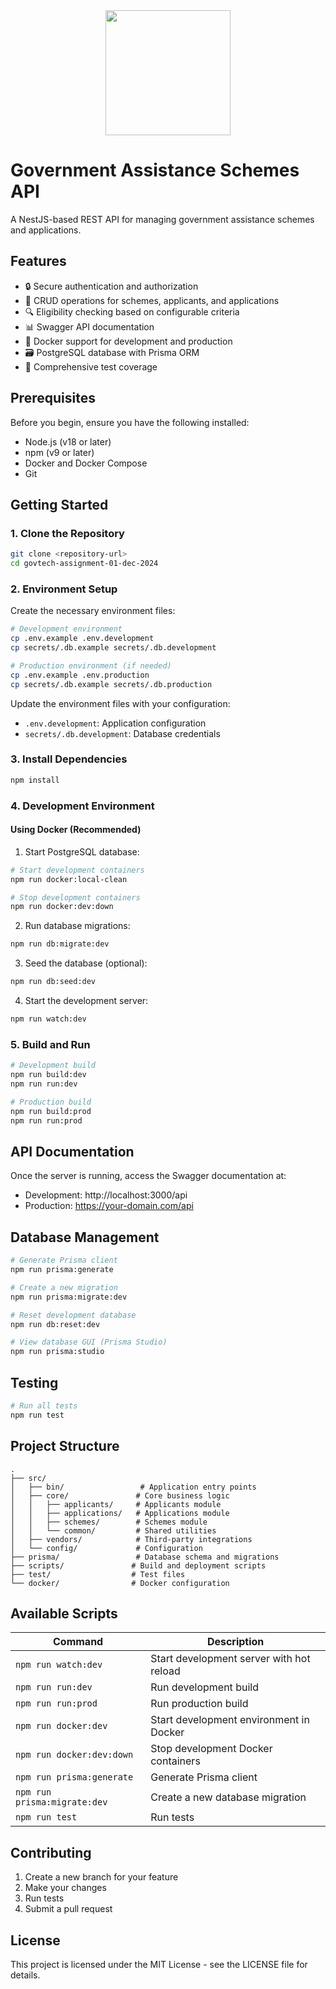 <div align="center">
  <img src="./assets/nestjs-project-logo.jpeg" width="200">
</div><p>


# Government Assistance Schemes API

A NestJS-based REST API for managing government assistance schemes and applications.

## Features

- 🔒 Secure authentication and authorization
- 📝 CRUD operations for schemes, applicants, and applications
- 🔍 Eligibility checking based on configurable criteria
- 📊 Swagger API documentation
- 🐳 Docker support for development and production
- 🗃️ PostgreSQL database with Prisma ORM
- 🧪 Comprehensive test coverage

## Prerequisites

Before you begin, ensure you have the following installed:
- Node.js (v18 or later)
- npm (v9 or later)
- Docker and Docker Compose
- Git

## Getting Started

### 1. Clone the Repository

```bash
git clone <repository-url>
cd govtech-assignment-01-dec-2024
```

### 2. Environment Setup

Create the necessary environment files:

```bash
# Development environment
cp .env.example .env.development
cp secrets/.db.example secrets/.db.development

# Production environment (if needed)
cp .env.example .env.production
cp secrets/.db.example secrets/.db.production
```

Update the environment files with your configuration:
- `.env.development`: Application configuration
- `secrets/.db.development`: Database credentials

### 3. Install Dependencies

```bash
npm install
```

### 4. Development Environment

#### Using Docker (Recommended)

1. Start PostgreSQL database:

```bash
# Start development containers
npm run docker:local-clean

# Stop development containers
npm run docker:dev:down
```

2. Run database migrations:
```bash
npm run db:migrate:dev
```

3. Seed the database (optional):
```bash
npm run db:seed:dev
```

4. Start the development server:
```bash
npm run watch:dev
```

### 5. Build and Run

```bash
# Development build
npm run build:dev
npm run run:dev

# Production build
npm run build:prod
npm run run:prod
```

## API Documentation

Once the server is running, access the Swagger documentation at:
- Development: http://localhost:3000/api
- Production: https://your-domain.com/api

## Database Management

```bash
# Generate Prisma client
npm run prisma:generate

# Create a new migration
npm run prisma:migrate:dev

# Reset development database
npm run db:reset:dev

# View database GUI (Prisma Studio)
npm run prisma:studio
```

## Testing

```bash
# Run all tests
npm run test
```

## Project Structure

```
.
├── src/
│   ├── bin/                 # Application entry points
│   ├── core/               # Core business logic
│   │   ├── applicants/     # Applicants module
│   │   ├── applications/   # Applications module
│   │   ├── schemes/        # Schemes module
│   │   └── common/         # Shared utilities
│   ├── vendors/            # Third-party integrations
│   └── config/             # Configuration
├── prisma/                 # Database schema and migrations
├── scripts/               # Build and deployment scripts
├── test/                  # Test files
└── docker/                # Docker configuration
```

## Available Scripts

| Command | Description |
|---------|-------------|
| `npm run watch:dev` | Start development server with hot reload |
| `npm run run:dev` | Run development build |
| `npm run run:prod` | Run production build |
| `npm run docker:dev` | Start development environment in Docker |
| `npm run docker:dev:down` | Stop development Docker containers |
| `npm run prisma:generate` | Generate Prisma client |
| `npm run prisma:migrate:dev` | Create a new database migration |
| `npm run test` | Run tests |

## Contributing

1. Create a new branch for your feature
2. Make your changes
3. Run tests
4. Submit a pull request

## License

This project is licensed under the MIT License - see the LICENSE file for details.

